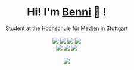<div align="center">
	<h1>Hi! I'm <a href="https://mathletedev.github.io">Benni</a> 🐬 !</h1>
	<div>Student at the Hochschule für Medien in Stuttgart</div>
	<br />
	<a href="https://www.gnu.org/gnu/linux-and-gnu.en.html"><img src="https://img.shields.io/badge/OS-GNU/Linux-cdd6f4?style=flat&logo=gnu" /></a>
	<a href="https://manjaro.org/"><img src="https://img.shields.io/badge/DISTRO-Manjaro-74c7ec?style=flat&logo=manjaro" /></a>
	<a href="https://awesomewm.org/"><img src="https://img.shields.io/badge/DE-Xfce-eba0ac?style=flat&logo=c" /></a>
	<a href="https://neovim.io"><img src="https://img.shields.io/badge/EDITOR-Neovim-a6e3a1?style=flat&logo=neovim" /></a>
	<br />
	<a href="https://github.com/bennibm"><img src="https://img.shields.io/github/stars/bennibm?color=cdd6f4&label=GITHUB&style=flat&logo=github" /></a>
	<a href="mailto:benni.mehlbm@gmail.com/"><img src="https://img.shields.io/badge/EMAIL-benni.mehlbm@gmail.com-b4befe?style=flat&logo=protonmail" /></a>
	<a href="https://www.youtube.com/channel/UCUIrwgq38HjgrRPd9qhVm6A"><img src="https://img.shields.io/badge/YT-Benjamin Mehl-eba0ac?style=flat&logo=youtube" /></a>
	<br />
	<br />
	<img src="https://github-readme-stats.vercel.app/api?username=bennibm&theme=radical&hide_title=true&hide_rank=true&show_icons=true&include_all_commits=true&line_height=24&hide_border=true" />
	<!-- <img src="https://github-readme-stats.vercel.app/api/top-langs/?username=bennibm&theme=radical&hide_title=true&langs_count=8&layout=compact&hide_border=true" /> -->
</div>
